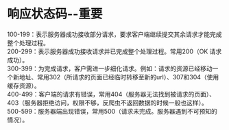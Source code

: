 # 响应状态码--重要
100-199：表示服务器成功接收部分请求，要求客户端继续提交其余请求才能完成整个处理过程。<br>
200-299：表示服务器成功接收请求并已完成整个处理过程。常用200（OK 请求成功）。<br>
300-399：为完成请求，客户需进一步细化请求。例如：请求的资源已经移动一个新地址、常用302（所请求的页面已经临时转移至新的url）、307和304（使用缓存资源）。<br>
400-499：客户端的请求有错误，常用404（服务器无法找到被请求的页面）、403（服务器拒绝访问，权限不够，反爬虫不返回数据的时候一般也这样）。<br>
500-599：服务器端出现错误，常用500（请求未完成。服务器遇到不可预知的情况）。<br>
